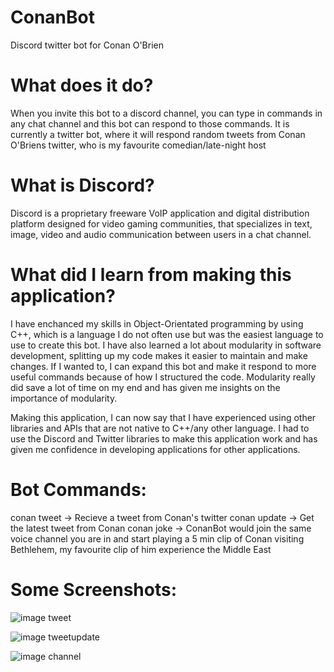 # ConanBot
Discord twitter bot for Conan O'Brien

# What does it do?
When you invite this bot to a discord channel, you can type in commands in any chat channel and this bot can respond to those commands.
It is currently a twitter bot, where it will respond random tweets from Conan O'Briens twitter, who is my favourite comedian/late-night host

# What is Discord?
Discord is a proprietary freeware VoIP application and digital distribution platform designed for video gaming communities, that specializes in text, image, video and audio communication between users in a chat channel.

# What did I learn from making this application?
I have enchanced my skills in Object-Orientated programming by using C++, which is a language I do not often use but was the easiest
language to use to create this bot. I have also learned a lot about modularity in software development, splitting up my code makes it
easier to maintain and make changes. If I wanted to, I can expand this bot and make it respond to more useful commands because
of how I structured the code. Modularity really did save a lot of time on my end and has given me insights on the importance of
modularity.

Making this application, I can now say that I have experienced using other libraries and APIs that are not native to C++/any other language.
I had to use the Discord and Twitter libraries to make this application work and has given me confidence in developing applications for other applications.

# Bot Commands:

conan tweet -> Recieve a tweet from Conan's twitter
conan update -> Get the latest tweet from Conan
conan joke -> ConanBot would join the same voice channel you are in and start playing a 5 min clip of Conan visiting Bethlehem, my favourite clip of him experience the Middle East

# Some Screenshots:

![image tweet](https://i.imgur.com/2D612zG.png)

![image tweetupdate](https://i.imgur.com/I9jA2qq.png)

![image channel](https://i.imgur.com/1W8IlzW.png)
